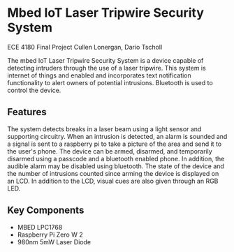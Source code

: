 # Mbed IoT Laser Tripwire Security System
ECE 4180 Final Project
Cullen Lonergan, Dario Tscholl

The mbed IoT Laser Tripwire Security System is a device capable of detecting intruders through
the use of a laser tripwire. This system is internet of things and enabled and incorporates text notification
functionality to alert owners of potential intrusions. Bluetooth is used to control the device.

## Features
The system detects breaks in a laser beam using a light sensor and supporting circuitry. When 
an intrusion is detected, an alarm is sounded and a signal is sent to a raspberry pi to take a picture
of the area and send it to the user's phone. The device can be armed, disarmed, and temporarily disarmed 
using a passcode and a bluetooth enabled phone. In addition, the audible alarm may be disabled using bluetooth.
The state of the device and the number of intrusions counted since arming the device is displayed on an LCD. 
In addition to the LCD, visual cues are also given through an RGB LED.

## Key Components
- MBED LPC1768
- Raspberry Pi Zero W 2
- 980nm 5mW Laser Diode
